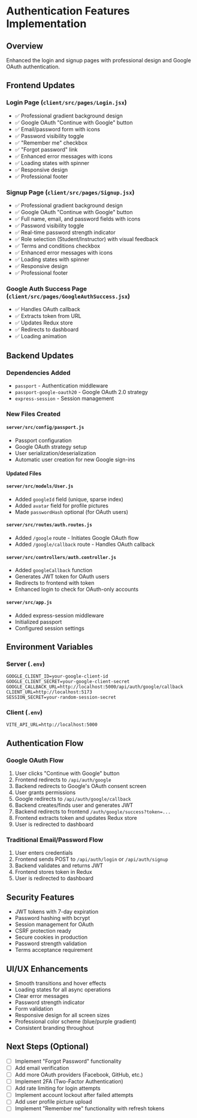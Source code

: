 # Authentication Features Implementation

## Overview
Enhanced the login and signup pages with professional design and Google OAuth authentication.

## Frontend Updates

### Login Page (`client/src/pages/Login.jsx`)
- ✅ Professional gradient background design
- ✅ Google OAuth "Continue with Google" button
- ✅ Email/password form with icons
- ✅ Password visibility toggle
- ✅ "Remember me" checkbox
- ✅ "Forgot password" link
- ✅ Enhanced error messages with icons
- ✅ Loading states with spinner
- ✅ Responsive design
- ✅ Professional footer

### Signup Page (`client/src/pages/Signup.jsx`)
- ✅ Professional gradient background design
- ✅ Google OAuth "Continue with Google" button
- ✅ Full name, email, and password fields with icons
- ✅ Password visibility toggle
- ✅ Real-time password strength indicator
- ✅ Role selection (Student/Instructor) with visual feedback
- ✅ Terms and conditions checkbox
- ✅ Enhanced error messages with icons
- ✅ Loading states with spinner
- ✅ Responsive design
- ✅ Professional footer

### Google Auth Success Page (`client/src/pages/GoogleAuthSuccess.jsx`)
- ✅ Handles OAuth callback
- ✅ Extracts token from URL
- ✅ Updates Redux store
- ✅ Redirects to dashboard
- ✅ Loading animation

## Backend Updates

### Dependencies Added
- `passport` - Authentication middleware
- `passport-google-oauth20` - Google OAuth 2.0 strategy
- `express-session` - Session management

### New Files Created

#### `server/src/config/passport.js`
- Passport configuration
- Google OAuth strategy setup
- User serialization/deserialization
- Automatic user creation for new Google sign-ins

#### Updated Files

#### `server/src/models/User.js`
- Added `googleId` field (unique, sparse index)
- Added `avatar` field for profile pictures
- Made `passwordHash` optional (for OAuth users)

#### `server/src/routes/auth.routes.js`
- Added `/google` route - Initiates Google OAuth flow
- Added `/google/callback` route - Handles OAuth callback

#### `server/src/controllers/auth.controller.js`
- Added `googleCallback` function
- Generates JWT token for OAuth users
- Redirects to frontend with token
- Enhanced login to check for OAuth-only accounts

#### `server/src/app.js`
- Added express-session middleware
- Initialized passport
- Configured session settings

## Environment Variables

### Server (`.env`)
```env
GOOGLE_CLIENT_ID=your-google-client-id
GOOGLE_CLIENT_SECRET=your-google-client-secret
GOOGLE_CALLBACK_URL=http://localhost:5000/api/auth/google/callback
CLIENT_URL=http://localhost:5173
SESSION_SECRET=your-random-session-secret
```

### Client (`.env`)
```env
VITE_API_URL=http://localhost:5000
```

## Authentication Flow

### Google OAuth Flow
1. User clicks "Continue with Google" button
2. Frontend redirects to `/api/auth/google`
3. Backend redirects to Google's OAuth consent screen
4. User grants permissions
5. Google redirects to `/api/auth/google/callback`
6. Backend creates/finds user and generates JWT
7. Backend redirects to frontend `/auth/google/success?token=...`
8. Frontend extracts token and updates Redux store
9. User is redirected to dashboard

### Traditional Email/Password Flow
1. User enters credentials
2. Frontend sends POST to `/api/auth/login` or `/api/auth/signup`
3. Backend validates and returns JWT
4. Frontend stores token in Redux
5. User is redirected to dashboard

## Security Features
- JWT tokens with 7-day expiration
- Password hashing with bcrypt
- Session management for OAuth
- CSRF protection ready
- Secure cookies in production
- Password strength validation
- Terms acceptance requirement

## UI/UX Enhancements
- Smooth transitions and hover effects
- Loading states for all async operations
- Clear error messages
- Password strength indicator
- Form validation
- Responsive design for all screen sizes
- Professional color scheme (blue/purple gradient)
- Consistent branding throughout

## Next Steps (Optional)
- [ ] Implement "Forgot Password" functionality
- [ ] Add email verification
- [ ] Add more OAuth providers (Facebook, GitHub, etc.)
- [ ] Implement 2FA (Two-Factor Authentication)
- [ ] Add rate limiting for login attempts
- [ ] Implement account lockout after failed attempts
- [ ] Add user profile picture upload
- [ ] Implement "Remember me" functionality with refresh tokens
